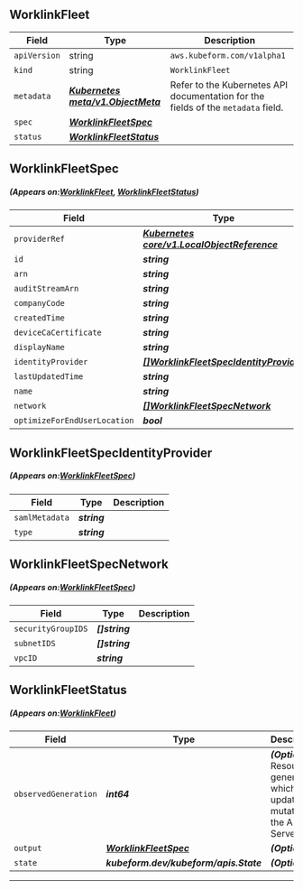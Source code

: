 ## WorklinkFleet
| Field | Type | Description |
| ------ | ----- | ----------- |
| `apiVersion` | string | `aws.kubeform.com/v1alpha1` |
|    `kind` | string | `WorklinkFleet` |
| `metadata` | ***[Kubernetes meta/v1.ObjectMeta](https://kubernetes.io/docs/reference/generated/kubernetes-api/v1.13/#objectmeta-v1-meta)***|Refer to the Kubernetes API documentation for the fields of the `metadata` field.|
| `spec` | ***[WorklinkFleetSpec](#WorklinkFleetSpec)***||
| `status` | ***[WorklinkFleetStatus](#WorklinkFleetStatus)***||
## WorklinkFleetSpec
##### (Appears on:[WorklinkFleet](#WorklinkFleet), [WorklinkFleetStatus](#WorklinkFleetStatus))
| Field | Type | Description |
| ------ | ----- | ----------- |
| `providerRef` | ***[Kubernetes core/v1.LocalObjectReference](https://kubernetes.io/docs/reference/generated/kubernetes-api/v1.13/#localobjectreference-v1-core)***||
| `id` | ***string***||
| `arn` | ***string***| ***(Optional)*** |
| `auditStreamArn` | ***string***| ***(Optional)*** |
| `companyCode` | ***string***| ***(Optional)*** |
| `createdTime` | ***string***| ***(Optional)*** |
| `deviceCaCertificate` | ***string***| ***(Optional)*** |
| `displayName` | ***string***| ***(Optional)*** |
| `identityProvider` | ***[[]WorklinkFleetSpecIdentityProvider](#WorklinkFleetSpecIdentityProvider)***| ***(Optional)*** |
| `lastUpdatedTime` | ***string***| ***(Optional)*** |
| `name` | ***string***||
| `network` | ***[[]WorklinkFleetSpecNetwork](#WorklinkFleetSpecNetwork)***| ***(Optional)*** |
| `optimizeForEndUserLocation` | ***bool***| ***(Optional)*** |
## WorklinkFleetSpecIdentityProvider
##### (Appears on:[WorklinkFleetSpec](#WorklinkFleetSpec))
| Field | Type | Description |
| ------ | ----- | ----------- |
| `samlMetadata` | ***string***||
| `type` | ***string***||
## WorklinkFleetSpecNetwork
##### (Appears on:[WorklinkFleetSpec](#WorklinkFleetSpec))
| Field | Type | Description |
| ------ | ----- | ----------- |
| `securityGroupIDS` | ***[]string***||
| `subnetIDS` | ***[]string***||
| `vpcID` | ***string***||
## WorklinkFleetStatus
##### (Appears on:[WorklinkFleet](#WorklinkFleet))
| Field | Type | Description |
| ------ | ----- | ----------- |
| `observedGeneration` | ***int64***| ***(Optional)*** Resource generation, which is updated on mutation by the API Server.|
| `output` | ***[WorklinkFleetSpec](#WorklinkFleetSpec)***| ***(Optional)*** |
| `state` | ***kubeform.dev/kubeform/apis.State***| ***(Optional)*** |
---
